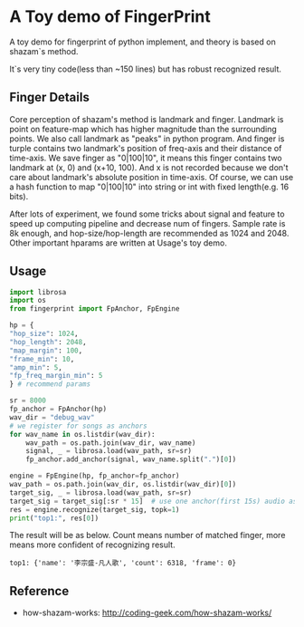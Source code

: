# A Toy demo of FingerPrint

A toy demo for fingerprint of python implement, and theory 
is based on shazam`s method. 

It`s very tiny code(less than ~150 lines) but has robust recognized result.

## Finger Details
Core perception of shazam's method is landmark and finger. Landmark is point 
on feature-map which has higher magnitude than the surrounding points. 
We also call landmark as "peaks" in python program.
And finger is turple contains two landmark's position of freq-axis 
and their distance of time-axis.
We save finger as "0|100|10", it means this finger contains two landmark at (x, 0) and (x+10, 100).
And x is not recorded because we don't care about landmark's absolute position in time-axis.
Of course, we can use a hash function to map "0|100|10" into string or int with fixed length(e.g. 16 bits).
        
After lots of experiment, we found some tricks about signal and feature to speed up computing pipeline 
and decrease num of fingers. Sample rate is 8k enough, and hop-size/hop-length are recommended as 1024 and 2048.
Other important hparams are written at Usage's toy demo. 
  
## Usage
```python
import librosa
import os
from fingerprint import FpAnchor, FpEngine

hp = {
"hop_size": 1024,
"hop_length": 2048,
"map_margin": 100,
"frame_min": 10,
"amp_min": 5,
"fp_freq_margin_min": 5
} # recommend params

sr = 8000
fp_anchor = FpAnchor(hp)
wav_dir = "debug_wav"
# we register for songs as anchors 
for wav_name in os.listdir(wav_dir):
    wav_path = os.path.join(wav_dir, wav_name)
    signal, _ = librosa.load(wav_path, sr=sr)
    fp_anchor.add_anchor(signal, wav_name.split(".")[0])

engine = FpEngine(hp, fp_anchor=fp_anchor)
wav_path = os.path.join(wav_dir, os.listdir(wav_dir)[0])
target_sig, _ = librosa.load(wav_path, sr=sr)
target_sig = target_sig[:sr * 15]  # use one anchor(first 15s) audio as target
res = engine.recognize(target_sig, topk=1)
print("top1:", res[0])
```

The result will be as below. Count means number of matched finger, 
more means more confident of recognizing result.
  
```text
top1: {'name': '李宗盛-凡人歌', 'count': 6318, 'frame': 0}
```

## Reference

- how-shazam-works: http://coding-geek.com/how-shazam-works/
